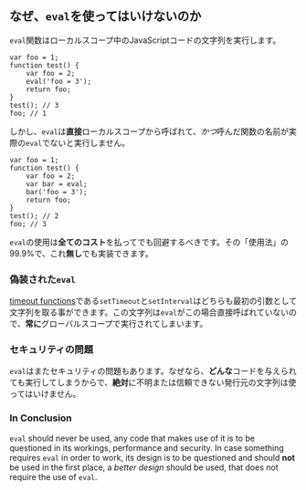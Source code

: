 ## なぜ、`eval`を使ってはいけないのか

`eval`関数はローカルスコープ中のJavaScriptコードの文字列を実行します。

    var foo = 1;
    function test() {
        var foo = 2;
        eval('foo = 3');
        return foo;
    }
    test(); // 3
    foo; // 1

しかし、`eval`は**直接**ローカルスコープから呼ばれて、*かつ*呼んだ関数の名前が実際の`eval`でないと実行しません。

    var foo = 1;
    function test() {
        var foo = 2;
        var bar = eval;
        bar('foo = 3');
        return foo;
    }
    test(); // 2
    foo; // 3

`eval`の使用は**全てのコスト**を払ってでも回避するべきです。その「使用法」の99.9%で、これ**無し**でも実装できます。

### 偽装された`eval`

[timeout functions](#other.timeouts)である`setTimeout`と`setInterval`はどちらも最初の引数として文字列を取る事ができます。この文字列は`eval`がこの場合直接呼ばれていないので、**常に**グローバルスコープで実行されてしまいます。

### セキュリティの問題

`eval`はまたセキュリティの問題もあります。なぜなら、**どんな**コードを与えられても実行してしまうからで、**絶対**に不明または信頼できない発行元の文字列は使ってはいけません。

### In Conclusion

`eval` should never be used, any code that makes use of it is to be questioned in
its workings, performance and security. In case something requires `eval` in 
order to work, its design is to be questioned and should **not** be used in the 
first place, a *better design* should be used, that does not require the use of 
`eval`. 

